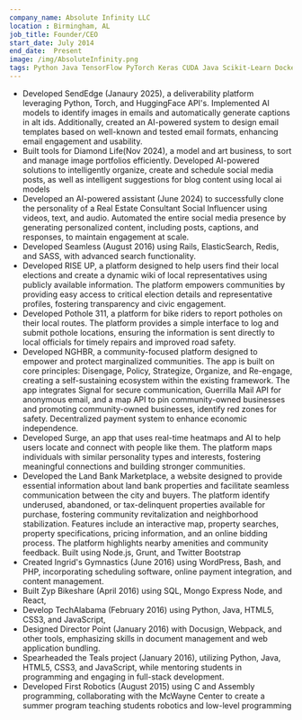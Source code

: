 ```yaml
---
company_name: Absolute Infinity LLC
location : Birmingham, AL
job_title: Founder/CEO 
start_date: July 2014
end_date:  Present
image: /img/AbsoluteInfinity.png
tags: Python Java TensorFlow PyTorch Keras CUDA Java Scikit-Learn Docker Kubernetes Wordpress NLTK Rails ElasticSearch Redis Sass Node Grunt Bash C HTML CSS JS React
---
```

- Developed SendEdge (Janaury 2025), a deliverability platform leveraging Python, Torch, and HuggingFace API's. Implemented AI models to identify images in emails and automatically generate captions in alt ids. Additionally, created an AI-powered system to design email templates based on well-known and tested email formats, enhancing email engagement and usability.
- Built tools for Diamond Life(Nov 2024), a model and art business, to sort and manage image portfolios efficiently. Developed AI-powered solutions to intelligently organize, create and schedule social media posts, as well as intelligent suggestions for blog content using local ai models
- Developed an AI-powered assistant (June 2024)  to successfully clone the personality of a Real Estate Consultant Social Influencer using videos, text, and audio. Automated the entire social media presence by generating personalized content, including posts, captions, and responses, to maintain engagement at scale.
- Developed Seamless (August 2016) using Rails, ElasticSearch, Redis, and 
SASS, with advanced search functionality. 
- Developed RISE UP, a platform designed to help users find their local elections and create a dynamic wiki of local representatives using publicly available information. The platform empowers communities by providing easy access to critical election details and representative profiles, fostering transparency and civic engagement.
- Developed Pothole 311, a platform for bike riders to report potholes on their local routes. The platform provides a simple interface to log and submit pothole locations, ensuring the information is sent directly to local officials for timely repairs and improved road safety.
- Developed NGHBR, a community-focused platform designed to empower and protect marginalized communities. The app is built on core principles: Disengage, Policy, Strategize, Organize, and Re-engage, creating a self-sustaining ecosystem within the existing framework. The app integrates Signal for secure communication, Guerrilla Mail API for anonymous email, and a map API to pin community-owned businesses and promoting community-owned businesses, identify red zones for safety. Decentralized payment system to enhance economic independence.
- Developed Surge, an app that uses real-time heatmaps and AI to help users locate and connect with people like them. The platform maps individuals with similar personality types and interests, fostering meaningful connections and building stronger communities. 
- Developed the Land Bank Marketplace, a website designed to provide essential information about land bank properties and facilitate seamless communication between the city and  buyers. The platform identify underused, abandoned, or tax-delinquent properties available for purchase, fostering community revitalization and neighborhood stabilization. Features include an interactive map, property searches, property specifications, pricing information, and an online bidding process. The platform highlights nearby amenities and community feedback. Built using  Node.js, Grunt, and Twitter Bootstrap
- Created Ingrid's Gymnastics (June 2016) using WordPress, Bash, 
and PHP, incorporating scheduling software, online payment 
integration, and content management. 
- Built Zyp Bikeshare (April 2016) using SQL, Mongo Express Node, and React, 
- Develop TechAlabama (February 2016) using Python, Java, HTML5, 
CSS3, and JavaScript, 
- Designed Director Point (January 2016) with Docusign, Webpack, and 
other tools, emphasizing skills in document management and web 
application bundling. 
- Spearheaded the Teals project (January 2016), utilizing Python, Java, 
HTML5, CSS3, and JavaScript, while mentoring students in programming 
and engaging in full-stack development. 
- Developed First Robotics (August 2015) using C and Assembly 
programming, collaborating with the McWayne Center to create a 
summer program teaching students robotics and low-level programming